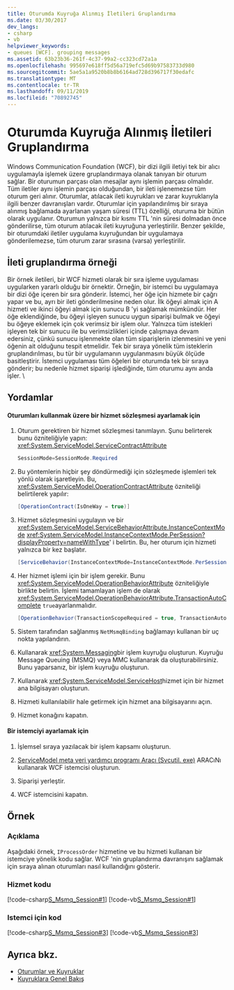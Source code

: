 ```yaml
---
title: Oturumda Kuyruğa Alınmış İletileri Gruplandırma
ms.date: 03/30/2017
dev_langs:
- csharp
- vb
helpviewer_keywords:
- queues [WCF]. grouping messages
ms.assetid: 63b23b36-261f-4c37-99a2-cc323cd72a1a
ms.openlocfilehash: 995697e618ff5d56a719efc5d69b97583733d980
ms.sourcegitcommit: 5ae5a1a9520b8b8b6164ad728d396717f30edafc
ms.translationtype: MT
ms.contentlocale: tr-TR
ms.lasthandoff: 09/11/2019
ms.locfileid: "70892745"
---
```

# <a name="grouping-queued-messages-in-a-session"></a>Oturumda Kuyruğa Alınmış İletileri Gruplandırma
Windows Communication Foundation (WCF), bir dizi ilgili iletiyi tek bir alıcı uygulamayla işlemek üzere gruplandırmaya olanak tanıyan bir oturum sağlar. Bir oturumun parçası olan mesajlar aynı işlemin parçası olmalıdır. Tüm iletiler aynı işlemin parçası olduğundan, bir ileti işlenemezse tüm oturum geri alınır. Oturumlar, atılacak ileti kuyrukları ve zarar kuyruklarıyla ilgili benzer davranışları vardır. Oturumlar için yapılandırılmış bir sıraya alınmış bağlamada ayarlanan yaşam süresi (TTL) özelliği, oturuma bir bütün olarak uygulanır. Oturumun yalnızca bir kısmı TTL 'nin süresi dolmadan önce gönderilirse, tüm oturum atılacak ileti kuyruğuna yerleştirilir. Benzer şekilde, bir oturumdaki iletiler uygulama kuyruğundan bir uygulamaya gönderilemezse, tüm oturum zarar sırasına (varsa) yerleştirilir.  
  
## <a name="message-grouping-example"></a>İleti gruplandırma örneği  
 Bir örnek iletileri, bir WCF hizmeti olarak bir sıra işleme uygulaması uygularken yararlı olduğu bir örnektir. Örneğin, bir istemci bu uygulamaya bir dizi öğe içeren bir sıra gönderir. İstemci, her öğe için hizmete bir çağrı yapar ve bu, ayrı bir ileti gönderilmesine neden olur. İlk öğeyi almak için A hizmeti ve ikinci öğeyi almak için sunucu B 'yi sağlamak mümkündür. Her öğe eklendiğinde, bu öğeyi işleyen sunucu uygun siparişi bulmak ve öğeyi bu öğeye eklemek için çok verimsiz bir işlem olur. Yalnızca tüm istekleri işleyen tek bir sunucu ile bu verimsizlikleri içinde çalışmaya devam edersiniz, çünkü sunucu işlenmekte olan tüm siparişlerin izlenmesini ve yeni öğenin ait olduğunu tespit etmelidir. Tek bir sıraya yönelik tüm isteklerin gruplandırılması, bu tür bir uygulamanın uygulanmasını büyük ölçüde basitleştirir. İstemci uygulaması tüm öğeleri bir oturumda tek bir sıraya gönderir; bu nedenle hizmet siparişi işlediğinde, tüm oturumu aynı anda işler. \  
  
## <a name="procedures"></a>Yordamlar  
  
#### <a name="to-set-up-a-service-contract-to-use-sessions"></a>Oturumları kullanmak üzere bir hizmet sözleşmesi ayarlamak için  
  
1. Oturum gerektiren bir hizmet sözleşmesi tanımlayın. Şunu belirterek bunu özniteliğiyle yapın: <xref:System.ServiceModel.ServiceContractAttribute>  
  
    ```csharp
    SessionMode=SessionMode.Required  
    ```  
  
2. Bu yöntemlerin hiçbir şey döndürmediği için sözleşmede işlemleri tek yönlü olarak işaretleyin. Bu, <xref:System.ServiceModel.OperationContractAttribute> özniteliği belirtilerek yapılır:  
  
    ```csharp  
    [OperationContract(IsOneWay = true)]  
    ```  
  
3. Hizmet sözleşmesini uygulayın ve bir <xref:System.ServiceModel.ServiceBehaviorAttribute.InstanceContextMode> <xref:System.ServiceModel.InstanceContextMode.PerSession?displayProperty=nameWithType>' i belirtin. Bu, her oturum için hizmeti yalnızca bir kez başlatır.  
  
    ```csharp  
    [ServiceBehavior(InstanceContextMode=InstanceContextMode.PerSession)]  
    ```  
  
4. Her hizmet işlemi için bir işlem gerekir. Bunu <xref:System.ServiceModel.OperationBehaviorAttribute> özniteliğiyle birlikte belirtin. İşlemi tamamlayan işlem de olarak <xref:System.ServiceModel.OperationBehaviorAttribute.TransactionAutoComplete> `true`ayarlanmalıdır.  
  
    ```csharp  
    [OperationBehavior(TransactionScopeRequired = true, TransactionAutoComplete = true)]   
    ```  
  
5. Sistem tarafından sağlanmış `NetMsmqBinding` bağlamayı kullanan bir uç nokta yapılandırın.  
  
6. Kullanarak <xref:System.Messaging>bir işlem kuyruğu oluşturun. Kuyruğu Message Queuing (MSMQ) veya MMC kullanarak da oluşturabilirsiniz. Bunu yaparsanız, bir işlem kuyruğu oluşturun.  
  
7. Kullanarak <xref:System.ServiceModel.ServiceHost>hizmet için bir hizmet ana bilgisayarı oluşturun.  
  
8. Hizmeti kullanılabilir hale getirmek için hizmet ana bilgisayarını açın.  
  
9. Hizmet konağını kapatın.  
  
#### <a name="to-set-up-a-client"></a>Bir istemciyi ayarlamak için  
  
1. İşlemsel sıraya yazılacak bir işlem kapsamı oluşturun.  
  
2. [ServiceModel meta veri yardımcı programı Aracı (Svcutil. exe)](../../../../docs/framework/wcf/servicemodel-metadata-utility-tool-svcutil-exe.md) ARACıNı kullanarak WCF istemcisi oluşturun.  
  
3. Siparişi yerleştir.  
  
4. WCF istemcisini kapatın.  
  
## <a name="example"></a>Örnek  
  
### <a name="description"></a>Açıklama  
 Aşağıdaki örnek, `IProcessOrder` hizmetine ve bu hizmeti kullanan bir istemciye yönelik kodu sağlar. WCF 'nin gruplandırma davranışını sağlamak için sıraya alınan oturumları nasıl kullandığını gösterir.  
  
### <a name="code-for-the-service"></a>Hizmet kodu  
 [!code-csharp[S_Msmq_Session#1](../../../../samples/snippets/csharp/VS_Snippets_CFX/s_msmq_session/cs/service.cs#1)]
 [!code-vb[S_Msmq_Session#1](../../../../samples/snippets/visualbasic/VS_Snippets_CFX/s_msmq_session/vb/service.vb#1)]  

### <a name="code-for-the-client"></a>Istemci için kod  
 [!code-csharp[S_Msmq_Session#3](../../../../samples/snippets/csharp/VS_Snippets_CFX/s_msmq_session/cs/client.cs#3)]
 [!code-vb[S_Msmq_Session#3](../../../../samples/snippets/visualbasic/VS_Snippets_CFX/s_msmq_session/vb/client.vb#3)]  

## <a name="see-also"></a>Ayrıca bkz.

- [Oturumlar ve Kuyruklar](../../../../docs/framework/wcf/samples/sessions-and-queues.md)
- [Kuyruklara Genel Bakış](../../../../docs/framework/wcf/feature-details/queues-overview.md)

